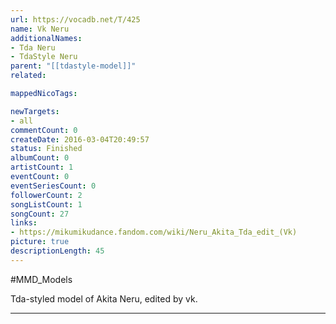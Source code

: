 ```yaml
---
url: https://vocadb.net/T/425
name: Vk Neru
additionalNames: 
- Tda Neru
- TdaStyle Neru
parent: "[[tdastyle-model]]"
related:

mappedNicoTags:

newTargets:
- all
commentCount: 0
createDate: 2016-03-04T20:49:57
status: Finished
albumCount: 0
artistCount: 1
eventCount: 0
eventSeriesCount: 0
followerCount: 2
songListCount: 1
songCount: 27
links: 
- https://mikumikudance.fandom.com/wiki/Neru_Akita_Tda_edit_(Vk)
picture: true
descriptionLength: 45
---
```


#MMD_Models

Tda-styled model of Akita Neru, edited by vk.

---

